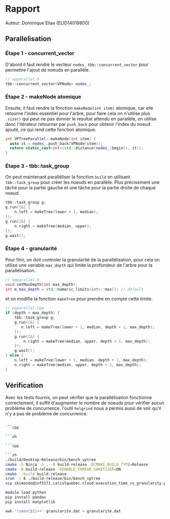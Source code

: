 # Rapport

Auteur:
Dominique Elias (ELID14019800)

## Parallelisation

### Étape 1 - concurrent_vector

D'abord il faut rendre le vecteur `nodes_` `tbb::concurrent_vector` pour permettre l'ajout de noeuds en parallèle.

```cpp
// vpparallel.h
tbb::concurrent_vector<VPNode> nodes_;
```

### Étape 2 - makeNode atomique

Ensuite, il faut rendre la fonction `makeNode(int item)` atomique, car elle retourne l'index essentiel pour l'arbre, pour faire cela on n'utilise plus `.size()` qui peut ne pas donner le resultat attendu en parallèle, on utilise donc l'itérateur retourner par `push_back` pour obtenir l'index du noeud ajouté, ce qui rend cette fonction atomique.

```cpp
int VPTreeParallel::makeNode(int item) {
  auto it = nodes_.push_back(VPNode(item));
  return static_cast<int>(std::distance(nodes_.begin(), it));
}
```

### Étape 3 - tbb::task_group

On peut maintenant paralléliser la fonction `build` en utilisant `tbb::task_group` pour créer les noeuds en parallèle. Plus précisement une tâche pour la partie gauche et une tâche pour la partie droite de chaque noeud.

```cpp
tbb::task_group g;
g.run([&] {
    n.left = makeTree(lower + 1, median);
});
g.run([&] {
    n.right = makeTree(median, upper);
});
g.wait();
```

### Étape 4 - granularité

Pour finir, on doit controler la granularité de la parallélisation, pour cela on utilise une variable `max_depth` qui limite la profondeur de l'arbre pour la parallélisation.

```cpp
// vpparallel.h
void setMaxDepth(int max_depth);
int m_max_depth = std::numeric_limits<int>::max(); // default
```

et on modifie la fonction `makeTree` pour prendre en compte cette limite.

```cpp
// vpparallel.cpp
if (depth < max_depth) {
    tbb::task_group g;
    g.run([&] {
       n.left = makeTree(lower + 1, median, depth + 1, max_depth);
    });
    g.run([&] {
        n.right = makeTree(median, upper, depth + 1, max_depth);
    });
    g.wait();
} else {
    n.left = makeTree(lower + 1, median, depth + 1, max_depth);
    n.right = makeTree(median, upper, depth + 1, max_depth);
}
```

## Vérification

Avec les tests fournis, on peut vérifier que la parallélisation fonctionne correctement, il suffit d'augmenter le nombre de noeuds pour vérifier aucun problème de concurrence. l'outil `helgrind` nous a permis aussi de voir qu'il n'y a pas de problème de concurrence.

```sh

```cpp

```sh

```cpp

```sh
./build/Desktop-Release/bin/bench_vptree 
cmake -G Ninja -S . -B build-release -DCMAKE_BUILD_TYPE=Release
cmake -B build-release -DENABLE_THREAD_SANITIZER=ON 
cmake --build build-release
srun -c 8 ./build-release/bin/bench_vptree 
scp skimondo@inf5171.calculquebec.cloud:execution_time_vs_granularity.png ~/Documents

```

```sh
module load python
pip install pandas
pip install matplotlib
```

```sh
awk '!seen[$1]++' granularite.dat > granularite.dat
```